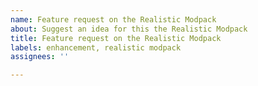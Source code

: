 ```yaml
---
name: Feature request on the Realistic Modpack
about: Suggest an idea for this the Realistic Modpack
title: Feature request on the Realistic Modpack
labels: enhancement, realistic modpack
assignees: ''

---
```



